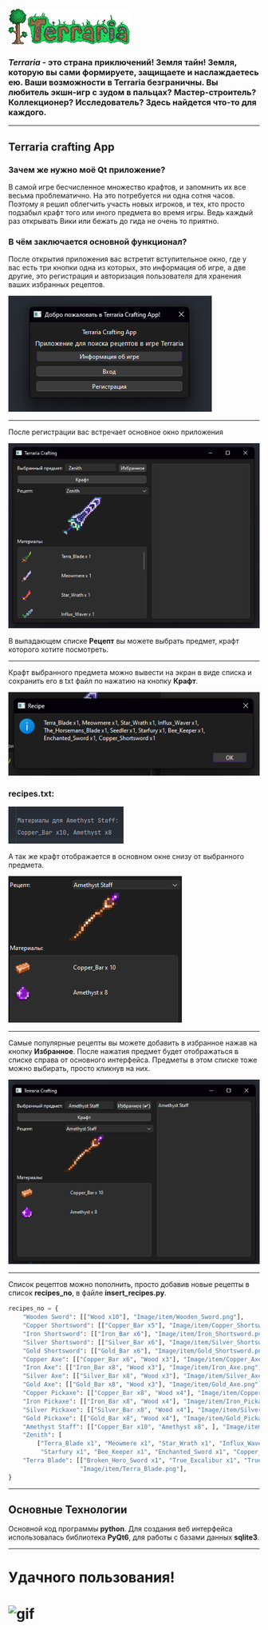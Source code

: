 [![Zagolov](Image/readme/logo.png)]()

### **_Terraria_** - это страна приключений! Земля тайн! Земля, которую вы сами формируете, защищаете и наслаждаетесь ею. Ваши возможности в Terraria безграничны. Вы любитель экшн-игр с зудом в пальцах? Мастер-строитель? Коллекционер? Исследователь? Здесь найдется что-то для каждого.
___
## Terraria crafting App
### Зачем же нужно моё Qt приложение?
В самой игре бесчисленное множество крафтов, и запомнить их все весьма проблематично.
На это потребуется ни одна сотня часов. Поэтому я решил облегчить участь новых игроков,
и тех, кто просто подзабыл крафт того или иного предмета во время игры. Ведь каждый раз открывать Вики 
или бежать до гида не очень то приятно.
### В чём заключается основной функционал?
После открытия приложения вас встретит вступительное окно, где у вас есть три кнопки одна из которых, это информация об игре, 
а две другие, это регистрация и авторизация пользователя для хранения ваших избранных рецептов.

[![intro](Image/readme/intro.png)]()
___
После регистрации вас встречает основное окно приложения

![main](Image/readme/main.png)

В выпадающем списке **Рецепт** вы можете выбрать предмет, крафт которого хотите посмотреть. 
___
Крафт выбранного предмета можно вывести на экран в виде списка 
и сохранить его в txt файл по нажатию на кнопку **Крафт**.

![craft](Image/readme/craft.png)

### recipes.txt:

![txt](Image/readme/txt.png)

А так же крафт отображается в основном окне снизу от выбранного предмета.

![recipe](Image/readme/materials.png)
___
Самые популярные рецепты вы можете добавить в избранное нажав на кнопку **Избранное**.
После нажатия предмет будет отображаться в списке справа от основного интерфейса. 
Предметы в этом списке тоже можно выбирать, просто кликнув на них.

![fav](Image/readme/fav.png)

___

Список рецептов можно пополнить, просто добавив новые рецепты в список **recipes_no**, в файле **insert_recipes.py**.
```python
recipes_no = {
    "Wooden Sword": [["Wood x10"], "Image/item/Wooden_Sword.png"],
    "Copper Shortsword": [["Copper_Bar x5"], "Image/item/Copper_Shortsword.png"],
    "Iron Shortsword": [["Iron_Bar x6"], "Image/item/Iron_Shortsword.png"],
    "Silver Shortsword": [["Silver_Bar x6"], "Image/item/Silver_Shortsword.png"],
    "Gold Shortsword": [["Gold_Bar x6"], "Image/item/Gold_Shortsword.png"],
    "Copper Axe": [["Copper_Bar x6", "Wood x3"], "Image/item/Copper_Axe.png"],
    "Iron Axe": [["Iron_Bar x8", "Wood x3"], "Image/item/Iron_Axe.png"],
    "Silver Axe": [["Silver_Bar x8", "Wood x3"], "Image/item/Silver_Axe.png"],
    "Gold Axe": [["Gold_Bar x8", "Wood x3"], "Image/item/Gold_Axe.png"],
    "Copper Pickaxe": [["Copper_Bar x8", "Wood x4"], "Image/item/Copper_Pickaxe.png"],
    "Iron Pickaxe": [["Iron_Bar x8", "Wood x4"], "Image/item/Iron_Pickaxe.png"],
    "Silver Pickaxe": [["Silver_Bar x8", "Wood x4"], "Image/item/Silver_Pickaxe.png"],
    "Gold Pickaxe": [["Gold_Bar x8", "Wood x4"], "Image/item/Gold_Pickaxe.png"],
    "Amethyst Staff": [["Copper_Bar x10", "Amethyst x8", ], "Image/item/Amethyst_Staff.png"],
    "Zenith": [
        ["Terra_Blade x1", "Meowmere x1", "Star_Wrath x1", "Influx_Waver x1", "The_Horsemans_Blade x1", "Seedler x1",
         "Starfury x1", "Bee_Keeper x1", "Enchanted_Sword x1", "Copper_Shortsword x1"], "Image/item/Zenith.png"],
    "Terra Blade": [["Broken_Hero_Sword x1", "True_Excalibur x1", "True_Nights_Edge x1", ],
                    "Image/item/Terra_Blade.png"],
}
```
___
## Основные Технологии
Основной код программы **python**.
Для создания веб интерфейса использовалась библиотека **PyQt6**, для работы с базами данных **sqlite3**.

___
# Удачного пользования!
# ![gif](Image/readme/ronald-van-egdom-hallow3.gif)